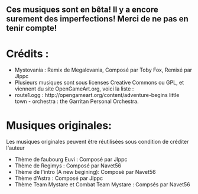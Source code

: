 ## Ces musiques sont en bêta! Il y a encore surement des imperfections! Merci de ne pas en tenir compte!

# Crédits :
<ul>
<li>Mystovania : Remix de Megalovania, Composé par Toby Fox, Remixé par Jlppc</li>
<li>Plusieurs musiques sont sous licenses Creative Commons ou GPL, et viennent du site OpenGameArt.org, voici la liste :</li>
<li>route1.ogg : http://opengameart.org/content/adventure-begins little town - orchestra : the Garritan Personal Orchestra.</li>
</ul>

# Musiques originales:
Les musiques originales peuvent être réutilisées sous condition de créditer l'auteur
<ul>
<li>Thème de faubourg Euvi : Composé par Jlppc</li>
<li>Thème de Regimys : Composé par Navet56</li>
<li>Thème de l'intro (A new begining): Composé par Navet56</li>
<li>Thème d'Astra : Composé par Jlppc</li>
<li>Thème Team Mystare et Combat Team Mystare : Compsés par Navet56</li>
</ul>

